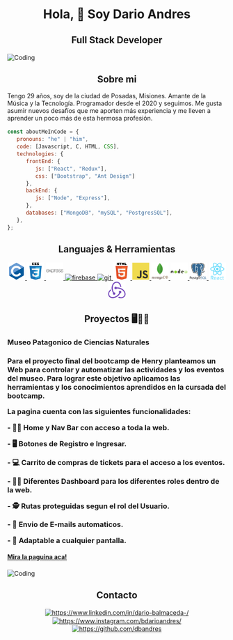 
<h1 align="center">Hola, 👋 Soy Dario Andres</h1>
<h2 align="center">Full Stack Developer</h2>
<img align="center" alt="Coding" width="1000" height="500" src="https://miro.medium.com/v2/resize:fit:1360/1*nWQ_U5NKEfNeGCTfh_2-Mw.gif">

<h2 align="center">Sobre mi</h2>
<p>Tengo 29 años, soy de la ciudad de Posadas, Misiones. Amante de la Música y la Tecnología. Programador desde el 2020 y seguimos. Me gusta asumir nuevos desafíos que me aporten más experiencia y me lleven a aprender un poco más de esta hermosa profesión.</p>



```js
const aboutMeInCode = {
   pronouns: "he" | "him",
   code: [Javascript, C, HTML, CSS],
   technologies: {
      frontEnd: {
         js: ["React", "Redux"],
         css: ["Bootstrap", "Ant Design"]
      },
      backEnd: {
         js: ["Node", "Express"],
      },
      databases: ["MongoDB", "mySQL", "PostgresSQL"],
   },
};

```

<h2 align="center">Languajes & Herramientas</h2>
<p align="center"> <a href="https://www.cprogramming.com/" target="_blank" rel="noreferrer"> <img src="https://raw.githubusercontent.com/devicons/devicon/master/icons/c/c-original.svg" alt="c" width="40" height="40"/> </a> <a href="https://www.w3schools.com/css/" target="_blank" rel="noreferrer"> <img src="https://raw.githubusercontent.com/devicons/devicon/master/icons/css3/css3-original-wordmark.svg" alt="css3" width="40" height="40"/> </a> <a href="https://expressjs.com" target="_blank" rel="noreferrer"> <img src="https://raw.githubusercontent.com/devicons/devicon/master/icons/express/express-original-wordmark.svg" alt="express" width="40" height="40"/> </a> <a href="https://firebase.google.com/" target="_blank" rel="noreferrer"> <img src="https://www.vectorlogo.zone/logos/firebase/firebase-icon.svg" alt="firebase" width="40" height="40"/> </a> <a href="https://git-scm.com/" target="_blank" rel="noreferrer"> <img src="https://www.vectorlogo.zone/logos/git-scm/git-scm-icon.svg" alt="git" width="40" height="40"/> </a> <a href="https://www.w3.org/html/" target="_blank" rel="noreferrer"> <img src="https://raw.githubusercontent.com/devicons/devicon/master/icons/html5/html5-original-wordmark.svg" alt="html5" width="40" height="40"/> </a> <a href="https://developer.mozilla.org/en-US/docs/Web/JavaScript" target="_blank" rel="noreferrer"> <img src="https://raw.githubusercontent.com/devicons/devicon/master/icons/javascript/javascript-original.svg" alt="javascript" width="40" height="40"/> </a> <a href="https://www.mongodb.com/" target="_blank" rel="noreferrer"> <img src="https://raw.githubusercontent.com/devicons/devicon/master/icons/mongodb/mongodb-original-wordmark.svg" alt="mongodb" width="40" height="40"/> </a> <a href="https://nodejs.org" target="_blank" rel="noreferrer"> <img src="https://raw.githubusercontent.com/devicons/devicon/master/icons/nodejs/nodejs-original-wordmark.svg" alt="nodejs" width="40" height="40"/> </a> <a href="https://www.postgresql.org" target="_blank" rel="noreferrer"> <img src="https://raw.githubusercontent.com/devicons/devicon/master/icons/postgresql/postgresql-original-wordmark.svg" alt="postgresql" width="40" height="40"/> </a> <a href="https://reactjs.org/" target="_blank" rel="noreferrer"> <img src="https://raw.githubusercontent.com/devicons/devicon/master/icons/react/react-original-wordmark.svg" alt="react" width="40" height="40"/> </a> <a href="https://redux.js.org" target="_blank" rel="noreferrer"> <img src="https://raw.githubusercontent.com/devicons/devicon/master/icons/redux/redux-original.svg" alt="redux" width="40" height="40"/> </a> </p>

<h2 align="center">Proyectos 🖥️👨‍💻</h2>
<h3>Museo Patagonico de Ciencias Naturales<h3/>
<p>Para el proyecto final del bootcamp de Henry planteamos un Web para controlar y automatizar las actividades y los eventos del museo. Para lograr este objetivo aplicamos las herramientas y los conocimientos aprendidos en la cursada del bootcamp.</p>
<p>La pagina cuenta con las siguientes funcionalidades:<p/>
   
   <p>- 👨‍💻 Home y Nav Bar con acceso a toda la web.<p/>
   <p>- 🖥️ Botones de Registro e Ingresar.<p/>
   <p>- 💻 Carrito de compras de tickets para el acceso a los eventos.<p/>
   <p>- 👨‍💻 Diferentes Dashboard para los diferentes roles dentro de la web.<p/>
   <p>- 🕵️ Rutas proteguidas segun el rol del Usuario.<p/>
   <p>- 📧 Envio de E-mails automaticos.<p/>
   <p>- 📲 Adaptable a cualquier pantalla.<p/>
   
   <h4><a href="https://pf-museo-front-end-pf09henry.vercel.app/" target="blank"><img align="center">Mira la paguina aca! </a></h4>
   
<img align="center" alt="Coding" width="1000" height="500" src="https://user-images.githubusercontent.com/73863384/223559638-70c21663-5916-44f2-bee0-34d4585041b2.png">

<h2 align="center">Contacto</h2>
<p align="center">
<a href="https://linkedin.com/in/https://www.linkedin.com/in/dario-balmaceda-/" target="blank"><img align="center" src="https://raw.githubusercontent.com/rahuldkjain/github-profile-readme-generator/master/src/images/icons/Social/linked-in-alt.svg" alt="https://www.linkedin.com/in/dario-balmaceda-/" height="30" width="40" /></a>
<a href="https://instagram.com/https://www.instagram.com/bdarioandres/" target="blank"><img align="center" src="https://raw.githubusercontent.com/rahuldkjain/github-profile-readme-generator/master/src/images/icons/Social/instagram.svg" alt="https://www.instagram.com/bdarioandres/" height="30" width="40" /></a>
<a href="https://github.com/dbandres" target="blank"><img align="center" src="https://raw.githubusercontent.com/rahuldkjain/github-profile-readme-generator/master/src/images/icons/Social/github.svg" alt="https://github.com/dbandres" height="30" width="40" /></a>
</p>




<!--
**dbandres/dbandres** is a ✨ _special_ ✨ repository because its `README.md` (this file) appears on your GitHub profile.

Here are some ideas to get you started:

- 🔭 I’m currently working on ...
- 🌱 I’m currently learning ...
- 👯 I’m looking to collaborate on ...
- 🤔 I’m looking for help with ...
- 💬 Ask me about ...
- 📫 How to reach me: ...
- 😄 Pronouns: ...
- ⚡ Fun fact: ...
-->
